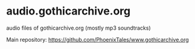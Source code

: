 # audio.gothicarchive.org
audio files of gothicarchive.org (mostly mp3 soundtracks)

Main repository: https://github.com/PhoenixTales/www.gothicarchive.org

